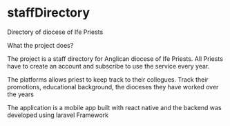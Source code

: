 # staffDirectory
Directory of diocese of Ife Priests

What the project does?

The project is a staff directory for Anglican diocese of Ife Priests. All Priests have to create an account and subscribe to use the service 
every year.

The platforms allows priest to keep track to their collegues. Track their promotions, educational background, the dioceses they have worked over the years

The application is a mobile app built with react native and the backend was developed using laravel Framework


